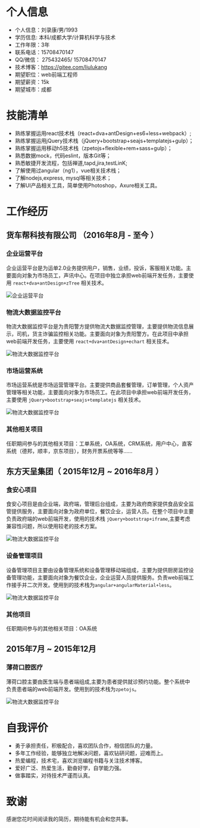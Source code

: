 
# 个人信息

 - 个人信息：刘录康/男/1993
 - 学历信息: 本科/成都大学/计算机科学与技术
 - 工作年限：3年
 - 联系电话：15708470147
 - QQ/微信： 275432465/ 15708470147
 - 技术博客：https://gitee.com/liulukang 
 - 期望职位：web前端工程师
 - 期望薪资：15k
 - 期望城市：成都

# 技能清单

- 熟练掌握运用react技术栈（react+dva+antDesign+es6+less+webpack）;
- 熟练掌握运用jQuery技术栈（jQuery+bootstrap+seajs+templatejs+gulp）；
- 熟练掌握运用移动h5技术栈（zpetojs+flexible+rem+sass+gulp）；
- 熟悉数据mock，代码eslint，版本Git等；
- 熟悉敏捷开发流程，包括禅道,tapd,jira,testLinK;
- 了解使用过angular（ng1），vue相关技术栈；
- 了解nodejs,express, mysql等相关技术；
- 了解UI产品相关工具，简单使用Photoshop，Axure相关工具。

# 工作经历

## 货车帮科技有限公司 （2016年8月 - 至今 ）

### 企业运营平台
企业运营平台是为运单2.0业务提供用户，销售，业绩，投诉，客服相关功能。主要面向对象为市场员工，声讯中心。在项目中独立承担web前端开发任务，主要使用 `react+dva+antDesign+zTree` 相关技术。

![企业运营平台](./images/eop.jpg )

### 物流大数据监控平台
物流大数据监控平台是为贵阳警方提供物流大数据监控管理，主要提供物流信息展示，司机，货主诈骗监控相关功能。主要面向对象为贵阳警方。在此项目中承担web前端开发任务，主要使用 `react+dva+antDesign+echart` 相关技术。

![物流大数据监控平台](./images/limp.png )


### 市场运营系统
市场运营系统是市场运营管理平台。主要提供商品套餐管理，订单管理，个人资产管理等相关功能，主要面向对象为市场员工。在此项目中承担web前端开发任务，主要使用 `jQuery+bootstrap+seajs+templatejs` 相关技术。

![物流大数据监控平台](./images/mos.jpg )

 ### 其他相关项目
 任职期间参与的其他相关项目：工单系统，OA系统，CRM系统，用户中心，直客系统（德邦，顺丰，京东项目），财务开票系统等等……
  
## 东方天呈集团（ 2015年12月 ~ 2016年8月 ）

###  食安心项目
食安心项目是由企业端，政府端，管理后台组成，主要为政府商家提供食品安全监管提供服务，主要面向对象为政府单位，餐饮企业，运营人员。在整个项目中主要负责政府端的web前端开发，使用的技术栈 `jQuery+bootstrap+iframe`,主要考虑兼容性问题，所以使用较老的技术方案。

![物流大数据监控平台](./images/foodSafe.png )


### 设备管理项目
设备管理项目主要由设备管理系统和设备管理移动端组成，主要为提供厨房监控设备管理功能，主要面向对象为餐饮企业，企业运营人员提供服务。负责web前端工作接手并二次开发。使用到的技术栈为`angular+angularMaterial+less`。

![物流大数据监控平台](./images/system.png )



### 其他项目
任职期间参与的其他相关项目：OA系统  
  
##  2015年7月 ~ 2015年12月 

###  薄荷口腔医疗
薄荷口腔主要由医生端与患者端组成,主要为患者提供就诊预约功能。整个系统中负责患者端的web前端开发。使用到的技术栈为`zpetojs`。

![物流大数据监控平台](./images/mobile.jpg )


# 自我评价
- 勇于承担责任，积极配合，喜欢团队合作，相信团队的力量。
- 多年工作经验，能够独立地解决问题，喜欢钻研问题，迎难而上。
- 热爱编程，技术宅，喜欢浏览编程书籍与关注技术博客。
- 爱好广泛、热爱生活，勤奋好学，自学能力强。
- 做事踏实，对待技术严谨而认真。


# 致谢
感谢您花时间阅读我的简历，期待能有机会和您共事。
      